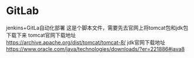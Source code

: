 # GitLab
jenkins+GitLa自动化部署
这是个脚本文件，需要先去官网上将tomcat包和jdk包下载下来
tomcat官网下载地址
https://archive.apache.org/dist/tomcat/tomcat-8/
jdk官网下载地址
https://www.oracle.com/java/technologies/downloads/?er=221886#java8
